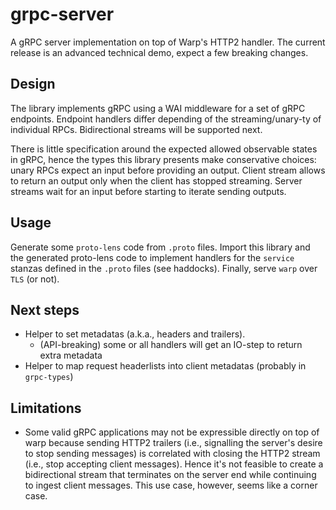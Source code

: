 # grpc-server

A gRPC server implementation on top of Warp's HTTP2 handler.
The current release is an advanced technical demo, expect a few breaking changes.

## Design

The library implements gRPC using a WAI middleware for a set of gRPC endpoints.
Endpoint handlers differ depending of the streaming/unary-ty of individual
RPCs. Bidirectional streams will be supported next.

There is little specification around the expected allowed observable states in
gRPC, hence the types this library presents make conservative choices: unary
RPCs expect an input before providing an output. Client stream allows to return
an output only when the client has stopped streaming. Server streams wait for
an input before starting to iterate sending outputs.

## Usage

Generate some `proto-lens` code from `.proto` files.
Import this library and the generated proto-lens code to implement handlers for the `service` stanzas defined in the `.proto` files (see haddocks).
Finally, serve `warp` over `TLS` (or not).

## Next steps

* Helper to set metadatas (a.k.a., headers and trailers).
  - (API-breaking) some or all handlers will get an IO-step to return extra metadata
* Helper to map request headerlists into client metadatas (probably in `grpc-types`)

## Limitations

* Some valid gRPC applications may not be expressible directly on top of warp
  because sending HTTP2 trailers (i.e., signalling the server's desire to stop
  sending messages) is correlated with closing the HTTP2 stream (i.e., stop
  accepting client messages). Hence it's not feasible to create a bidirectional
  stream that terminates on the server end while continuing to ingest client
  messages. This use case, however, seems like a corner case.
